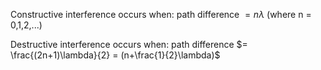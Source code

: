 Constructive interference occurs when:
path difference $= n\lambda$ (where n = 0,1,2,...)

Destructive interference occurs when:
path difference $= \frac{(2n+1)\lambda}{2} = (n+\frac{1}{2}\lambda)$



